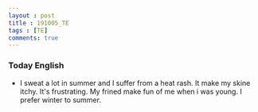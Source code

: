 ```yaml
---
layout : post
title : 191005_TE
tags : [TE]
comments: true
---
```

### Today English
- I sweat a lot in summer and I suffer from a heat rash. It make my skine itchy. It's frustrating. My frined make fun of me when i was young. I prefer winter to summer.


